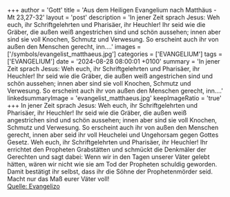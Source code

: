 +++
author = 'Gott'
title = 'Aus dem Heiligen Evangelium nach Matthäus - Mt 23,27-32'
layout = 'post'
description = 'In jener Zeit sprach Jesus: Weh euch, ihr Schriftgelehrten und Pharisäer, ihr Heuchler! Ihr seid wie die Gräber, die außen weiß angestrichen sind und schön aussehen; innen aber sind sie voll Knochen, Schmutz und Verwesung. So erscheint auch ihr von außen den Menschen gerecht, inn....'
images = ['/symbols/evangelist_matthaeus.jpg']
categories = ['EVANGELIUM']
tags = ['EVANGELIUM']
date = '2024-08-28 08:00:01 +0100'
summary = 'In jener Zeit sprach Jesus: Weh euch, ihr Schriftgelehrten und Pharisäer, ihr Heuchler! Ihr seid wie die Gräber, die außen weiß angestrichen sind und schön aussehen; innen aber sind sie voll Knochen, Schmutz und Verwesung. So erscheint auch ihr von außen den Menschen gerecht, inn....'
linkedsummaryImage = 'evangelist_matthaeus.jpg'
keepImageRatio = 'true'
+++
In jener Zeit sprach Jesus: Weh euch, ihr Schriftgelehrten und Pharisäer, ihr Heuchler! Ihr seid wie die Gräber, die außen weiß angestrichen sind und schön aussehen; innen aber sind sie voll Knochen, Schmutz und Verwesung.
So erscheint auch ihr von außen den Menschen gerecht, innen aber seid ihr voll Heuchelei und Ungehorsam gegen Gottes Gesetz.<!--more-->
Weh euch, ihr Schriftgelehrten und Pharisäer, ihr Heuchler! Ihr errichtet den Propheten Grabstätten und schmückt die Denkmäler der Gerechten
und sagt dabei: Wenn wir in den Tagen unserer Väter gelebt hätten, wären wir nicht wie sie am Tod der Propheten schuldig geworden.
Damit bestätigt ihr selbst, dass ihr die Söhne der Prophetenmörder seid.
Macht nur das Maß eurer Väter voll!<br> [Quelle: Evangelizo](https://evangeliumtagfuertag.org/DE/gospel)